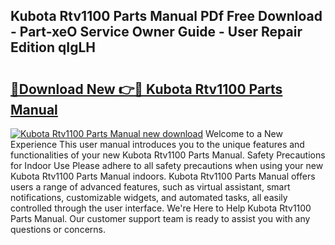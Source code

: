 ## Kubota Rtv1100 Parts Manual PDf Free Download - Part-xeO Service Owner Guide - User Repair Edition qIgLH

# <h2><a href="http://bc93763.oget.top/?id=Kubota+Rtv1100+Parts+Manual">🔗Download New 👉🔴 Kubota Rtv1100 Parts Manual</a></h2>

[![Kubota Rtv1100 Parts Manual new download](https://i.imgur.com/5g1atiW.png)](http://bc93763.oget.top/?id=Kubota+Rtv1100+Parts+Manual)
Welcome to a New Experience This user manual introduces you to the unique features and functionalities of your new Kubota Rtv1100 Parts Manual. Safety Precautions for Indoor Use Please adhere to all safety precautions when using your new Kubota Rtv1100 Parts Manual indoors. Kubota Rtv1100 Parts Manual offers users a range of advanced features, such as virtual assistant, smart notifications, customizable widgets, and automated tasks, all easily controlled through the user interface. We're Here to Help Kubota Rtv1100 Parts Manual. Our customer support team is ready to assist you with any questions or concerns.
